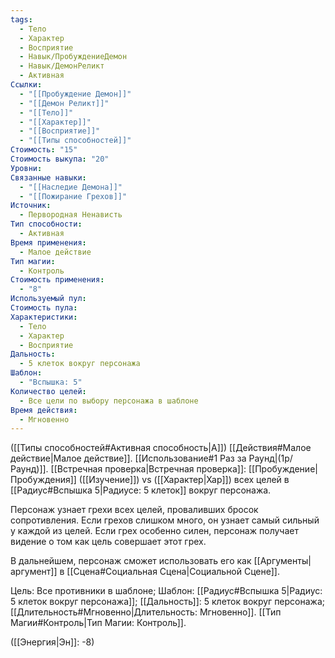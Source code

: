 ```yaml
---
tags:
  - Тело
  - Характер
  - Восприятие
  - Навык/ПробуждениеДемон
  - Навык/ДемонРеликт
  - Активная
Ссылки:
  - "[[Пробуждение Демон]]"
  - "[[Демон Реликт]]"
  - "[[Тело]]"
  - "[[Характер]]"
  - "[[Восприятие]]"
  - "[[Типы способностей]]"
Стоимость: "15"
Стоимость выкупа: "20"
Уровни: 
Связанные навыки:
  - "[[Наследие Демона]]"
  - "[[Пожирание Грехов]]"
Источник:
  - Первородная Ненависть
Тип способности:
  - Активная
Время применения:
  - Малое действие
Тип магии:
  - Контроль
Стоимость применения:
  - "8"
Используемый пул: 
Стоимость пула: 
Характеристики:
  - Тело
  - Характер
  - Восприятие
Дальность:
  - 5 клеток вокруг персонажа
Шаблон:
  - "Вспышка: 5"
Количество целей:
  - Все цели по выбору персонажа в шаблоне
Время действия:
  - Мгновенно
---
```

([[Типы способностей#Активная способность|А]]) [[Действия#Малое действие|Малое действие]]. [[Использование#1 Раз за Раунд|(1р/Раунд)]]. [[Встречная проверка|Встречная проверка]]: [[Пробуждение|Пробуждения]] ([[Изучение]]) vs ([[Характер|Хар]]) всех целей в [[Радиус#Вспышка 5|Радиусе: 5 клеток]] вокруг персонажа. 

Персонаж узнает грехи всех целей, проваливших бросок сопротивления. Если грехов слишком много, он узнает самый сильный у каждой из целей. Если грех особенно силен, персонаж получает видение о том как цель совершает этот грех. 

В дальнейшем, персонаж сможет использовать его как [[Аргументы|аргумент]] в [[Сцена#Социальная Сцена|Социальной Сцене]]. 

Цель: Все противники в шаблоне; Шаблон: [[Радиус#Вспышка 5|Радиус: 5 клеток вокруг персонажа]]; [[Дальность]]: 5 клеток вокруг персонажа; [[Длительность#Мгновенно|Длительность: Мгновенно]]. [[Тип Магии#Контроль|Тип Магии: Контроль]]. 

([[Энергия|Эн]]: -8)